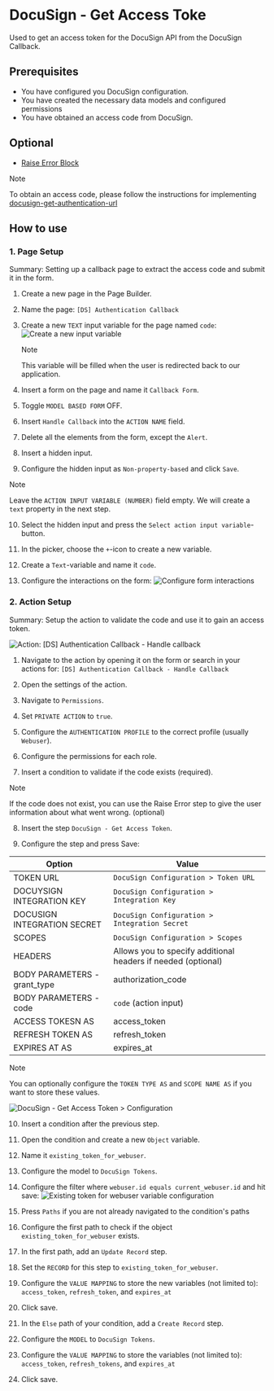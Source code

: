 # DocuSign - Get Access Toke

Used to get an access token for the DocuSign API from the DocuSign Callback.

## Prerequisites

- You have configured you DocuSign configuration.
- You have created the necessary data models and configured permissions
- You have obtained an access code from DocuSign.

## Optional

- [Raise Error Block](https://my.bettyblocks.com/block-store/ed82e4de-9248-4bb7-8791-d2cad09369b2)

> [!NOTE]
> To obtain an access code, please follow the instructions for implementing [docusign-get-authentication-url](../../docusign-get-authentication-url/readme.md)

## How to use

### 1. Page Setup

Summary: Setting up a callback page to extract the access code and submit it in the form.

1. Create a new page in the Page Builder.

2. Name the page: `[DS] Authentication Callback`

3. Create a new `TEXT` input variable for the page named `code`:
   ![Create a new input variable](../../public/create_page_input_var.jpg)

   > [!NOTE]
   > This variable will be filled when the user is redirected back to our application.

4. Insert a form on the page and name it `Callback Form`.

5. Toggle `MODEL BASED FORM` OFF.

6. Insert `Handle Callback` into the `ACTION NAME` field.

7. Delete all the elements from the form, except the `Alert`.

8. Insert a hidden input.

9. Configure the hidden input as `Non-property-based` and click `Save`.

> [!NOTE]
> Leave the `ACTION INPUT VARIABLE (NUMBER)` field empty. We will create a `text` property in the next step.

10. Select the hidden input and press the `Select action input variable`-button.

11. In the picker, choose the `+`-icon to create a new variable.

12. Create a `Text`-variable and name it `code`.

13. Configure the interactions on the form:
    ![Configure form interactions](../../public/configure_form_interactions)

### 2. Action Setup

Summary: Setup the action to validate the code and use it to gain an access token.

![Action: [DS] Authentication Callback - Handle callback](../../public/ds_authentication_callback_handle_callback.jpg)

1. Navigate to the action by opening it on the form or search in your actions for:
   `[DS] Authentication Callback - Handle Callback`

2. Open the settings of the action.

3. Navigate to `Permissions`.

4. Set `PRIVATE ACTION` to `true`.

5. Configure the `AUTHENTICATION PROFILE` to the correct profile (usually `Webuser`).

6. Configure the permissions for each role.

7. Insert a condition to validate if the code exists (required).

> [!NOTE]
> If the code does not exist, you can use the Raise Error step to give the user information about what went wrong. (optional)

8. Insert the step `DocuSign - Get Access Token`.

9. Configure the step and press Save:

| Option                       | Value                                                         |
| ---------------------------- | ------------------------------------------------------------- |
| TOKEN URL                    | `DocuSign Configuration > Token URL`                          |
| DOCUYSIGN INTEGRATION KEY    | `DocuSign Configuration > Integration Key`                    |
| DOCUSIGN INTEGRATION SECRET  | `DocuSign Configuration > Integration Secret`                 |
| SCOPES                       | `DocuSign Configuration > Scopes`                             |
| HEADERS                      | Allows you to specify additional headers if needed (optional) |
| BODY PARAMETERS - grant_type | authorization_code                                            |
| BODY PARAMETERS - code       | `code` (action input)                                         |
| ACCESS TOKESN AS             | access_token                                                  |
| REFRESH TOKEN AS             | refresh_token                                                 |
| EXPIRES AT AS                | expires_at                                                    |

> [!NOTE]
> You can optionally configure the `TOKEN TYPE AS` and `SCOPE NAME AS` if you want to store these values.

![DocuSign - Get Access Token > Configuration](../../public/docusign-get-access-token-config.jpg)

10. Insert a condition after the previous step.

11. Open the condition and create a new `Object` variable.

12. Name it `existing_token_for_webuser`.

13. Configure the model to `DocuSign Tokens`.

14. Configure the filter where `webuser.id equals current_webuser.id` and hit save:
    ![Existing token for webuser variable configuration](../../public/existing_token_for_webuser_variable_configuration.jpg)

15. Press `Paths` if you are not already navigated to the condition's paths

16. Configure the first path to check if the object `existing_token_for_webuser` exists.

17. In the first path, add an `Update Record` step.

18. Set the `RECORD` for this step to `existing_token_for_webuser`.

19. Configure the `VALUE MAPPING` to store the new variables (not limited to): `access_token`, `refresh_token`, and `expires_at`

20. Click save.

21. In the `Else` path of your condition, add a `Create Record` step.

22. Configure the `MODEL` to `DocuSign Tokens`.

23. Configure the `VALUE MAPPING` to store the variables (not limited to): `access_token`, `refresh_tokens`, and `expires_at`

24. Click save.
